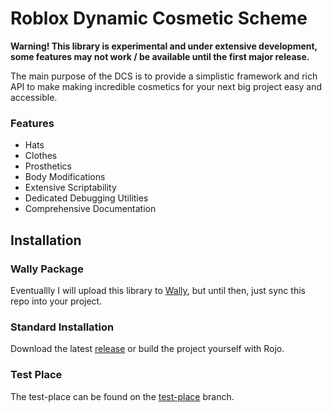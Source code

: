 # Roblox Dynamic Cosmetic Scheme

**Warning! This library is experimental and under extensive development, some features may not work / be available until the first major release.**

The main purpose of the DCS is to provide a simplistic framework and rich API to make making incredible cosmetics for your next big project easy and accessible.

### Features

* Hats
* Clothes
* Prosthetics
* Body Modifications
* Extensive Scriptability 
* Dedicated Debugging Utilities
* Comprehensive Documentation

## Installation

### Wally Package

Eventuallly I will upload this library to [Wally](https://github.com/UpliftGames/wally), but until then, just sync this repo into your project.

### Standard Installation

Download the latest [release](https://github.com/cwillsey06/rbx-dcs/releases) or build the project yourself with Rojo.

### Test Place

The test-place can be found on the [test-place](https://github.com/cwillsey06/rbx-dcs/tree/test-place) branch.

